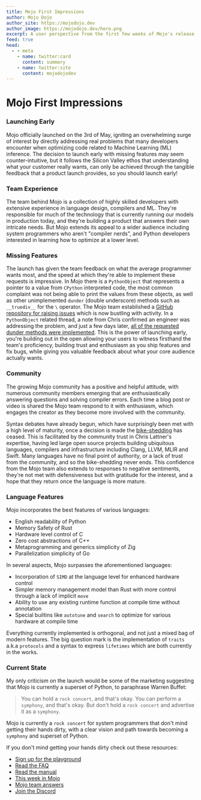 ```yaml
---
title: Mojo First Impressions 
author: Mojo Dojo
author_site: https://mojodojo.dev
author_image: https://mojodojo.dev/hero.png
excerpt: A user perspective from the first few weeks of Mojo's release
feed: true
head:
  - - meta
    - name: twitter:card
      content: summary
    - name: twitter:site
      content: mojodojodev
---
```


# Mojo First Impressions
### Launching Early
Mojo officially launched on the 3rd of May, igniting an overwhelming surge of interest by directly addressing real problems that many developers encounter when optimizing code related to Machine Learning (ML) inference. The decision to launch early with missing features may seem counter-intuitive, but it follows the Silicon Valley ethos that understanding what your customer really wants, can only be achieved through the tangible feedback that a product launch provides, so you should launch early!

### Team Experience
The team behind Mojo is a collection of highly skilled developers with extensive experience in language design, compilers and ML. They're responsible for much of the technology that is currently running our models in production today, and they're building a product that answers their own intricate needs. But Mojo extends its appeal to a wider audience including system programmers who aren't "compiler nerds", and Python developers interested in learning how to optimize at a lower level.

### Missing Features
The launch has given the team feedback on what the average programmer wants most, and the speed at which they're able to implement these requests is impressive. In Mojo there is a `PythonObject` that represents a pointer to a value from `CPython` interpreted code, the most common complaint was not being able to print the values from these objects, as well as other unimplemented `dunder` (double underscore) methods such as `__truediv__` for the `\` operator. The Mojo team established a [GitHub repository for raising issues](https://github.com/modularml/mojo/) which is now bustling with activity. In a `PythonObject` related thread, a note from Chris confirmed an engineer was addressing the problem, and just a few days later, [all of the requested dunder methods were implemented](https://docs.modular.com/mojo/MojoPython/PythonObject.html). This is the power of launching early, you're building out in the open allowing your users to witness firsthand the team's proficiency, building trust and enthusiasm as you ship features and fix bugs, while giving you valuable feedback about what your core audience actually wants.

### Community
The growing Mojo community has a positive and helpful attitude, with numerous community members emerging that are enthusiastically answering questions and solving compiler errors. Each time a blog post or video is shared the Mojo team respond to it with enthusiasm, which engages the creator as they become more involved with the community. 

Syntax debates have already begun, which have surprisingly been met with a high level of maturity, once a decision is made the [bike-shedding](https://en.wikipedia.org/wiki/Law_of_triviality) has ceased. This is facilitated by the community trust in Chris Lattner's expertise, having led large open source projects building ubiquitous languages, compilers and infrastructure including Clang, LLVM, MLIR and Swift. Many languages have no final point of authority, or a lack of trust from the community, and so the bike-shedding never ends. This confidence from the Mojo team also extends to responses to negative sentiments, they're not met with defensiveness but with gratitude for the interest, and a hope that they return once the language is more mature.

### Language Features
Mojo incorporates the best features of various languages:

- English readability of Python
- Memory Safety of Rust
- Hardware level control of C
- Zero cost abstractions of C++
- Metaprogramming and generics simplicity of Zig
- Parallelization simplicity of Go

In several aspects, Mojo surpasses the aforementioned languages:

- Incorporation of `SIMD` at the language level for enhanced hardware control
- Simpler memory management model than Rust with more control through a lack of implicit `move`
- Ability to use any existing runtime function at compile time without annotation
- Special builtins like `autotune` and `search` to optimize for various hardware at compile time

Everything currently implemented is orthogonal, and not just a mixed bag of modern features. The big question mark is the implementation of `traits` a.k.a `protocols` and a syntax to express `lifetimes` which are both currently in the works.

### Current State
My only criticism on the launch would be some of the marketing suggesting that Mojo is currently a superset of Python, to paraphrase Warren Buffet:

> You can hold a `rock concert`, and that's okay. You can perform a `symphony`, and that's okay. But don't hold a `rock concert` and advertise it as a `symphony`.

Mojo is currently a `rock concert` for system programmers that don't mind getting their hands dirty, with a clear vision and path towards becoming a `symphony` and superset of Python.

If you don't mind getting your hands dirty check out these resources:

- [Sign up for the playground](https://www.modular.com/get-started)
- [Read the FAQ](https://docs.modular.com/mojo/faq.html)
- [Read the manual](https://docs.modular.com/mojo/programming-manual.html)
- [This week in Mojo](https://mojodojo.dev/this_week_in_mojo/)
- [Mojo team answers](https://mojodojo.dev/mojo_team_answers.html)
- [Join the Discord](https://www.discord.gg/modular)
